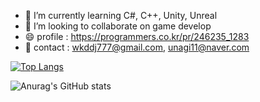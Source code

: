 - 🌱 I’m currently learning C#, C++, Unity, Unreal
- 👯 I’m looking to collaborate on game develop
- 😄 profile : https://programmers.co.kr/pr/246235_1283
- 💬 contact : wkddj777@gmail.com, unagi11@naver.com

[![Top Langs](https://github-readme-stats.vercel.app/api/top-langs/?username=unagi11&layout=compact&theme=dark)](https://github.com/anuraghazra/github-readme-stats)

![Anurag's GitHub stats](https://github-readme-stats.vercel.app/api?username=unagi11&count_private=true&theme=dark)


<!--

[![Top Langs](https://github-readme-stats.vercel.app/api/top-langs/?username=unagi11&layout=compact&theme=dark)](https://github.com/anuraghazra/github-readme-stats)

**unagi11/unagi11** is a ✨ _special_ ✨ repository because its `README.md` (this file) appears on your GitHub profile.

Here are some ideas to get you started:

- 🔭 I’m currently working on ...
- 🌱 I’m currently learning ...
- 👯 I’m looking to collaborate on ...
- 🤔 I’m looking for help with ...
- 💬 Ask me about ...
- 📫 How to reach me: ...
- 😄 Pronouns: ...
- ⚡ Fun fact: ...
-->
